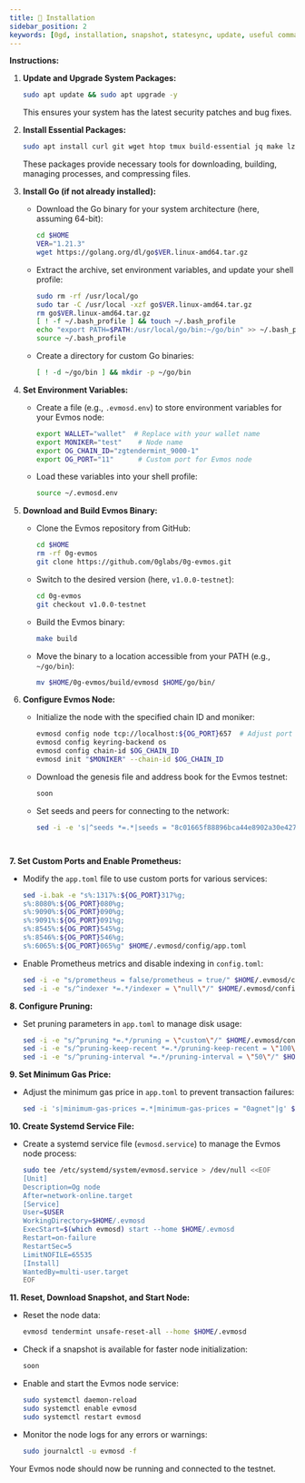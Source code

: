 ```yaml
---
title: 💾 Installation
sidebar_position: 2
keywords: [0gd, installation, snapshot, statesync, update, useful commands]
---
```


**Instructions:**

1. **Update and Upgrade System Packages:**

   ```bash
   sudo apt update && sudo apt upgrade -y
   ```

   This ensures your system has the latest security patches and bug fixes.

2. **Install Essential Packages:**

   ```bash
   sudo apt install curl git wget htop tmux build-essential jq make lz4 gcc unzip -y
   ```

   These packages provide necessary tools for downloading, building, managing processes, and compressing files.

3. **Install Go (if not already installed):**

   - Download the Go binary for your system architecture (here, assuming 64-bit):

     ```bash
     cd $HOME
     VER="1.21.3"
     wget https://golang.org/dl/go$VER.linux-amd64.tar.gz
     ```

   - Extract the archive, set environment variables, and update your shell profile:

     ```bash
     sudo rm -rf /usr/local/go
     sudo tar -C /usr/local -xzf go$VER.linux-amd64.tar.gz
     rm go$VER.linux-amd64.tar.gz
     [ ! -f ~/.bash_profile ] && touch ~/.bash_profile
     echo "export PATH=$PATH:/usr/local/go/bin:~/go/bin" >> ~/.bash_profile
     source ~/.bash_profile
     ```

   - Create a directory for custom Go binaries:

     ```bash
     [ ! -d ~/go/bin ] && mkdir -p ~/go/bin
     ```

4. **Set Environment Variables:**

   - Create a file (e.g., `.evmosd.env`) to store environment variables for your Evmos node:

     ```bash
     export WALLET="wallet"  # Replace with your wallet name
     export MONIKER="test"    # Node name
     export OG_CHAIN_ID="zgtendermint_9000-1"
     export OG_PORT="11"      # Custom port for Evmos node
     ```

   - Load these variables into your shell profile:

     ```bash
     source ~/.evmosd.env
     ```

5. **Download and Build Evmos Binary:**

   - Clone the Evmos repository from GitHub:

     ```bash
     cd $HOME
     rm -rf 0g-evmos
     git clone https://github.com/0glabs/0g-evmos.git
     ```

   - Switch to the desired version (here, `v1.0.0-testnet`):

     ```bash
     cd 0g-evmos
     git checkout v1.0.0-testnet
     ```

   - Build the Evmos binary:

     ```bash
     make build
     ```

   - Move the binary to a location accessible from your PATH (e.g., `~/go/bin`):

     ```bash
     mv $HOME/0g-evmos/build/evmosd $HOME/go/bin/
     ```

6. **Configure Evmos Node:**

   - Initialize the node with the specified chain ID and moniker:

     ```bash
     evmosd config node tcp://localhost:${OG_PORT}657  # Adjust port if needed
     evmosd config keyring-backend os
     evmosd config chain-id $OG_CHAIN_ID
     evmosd init "$MONIKER" --chain-id $OG_CHAIN_ID
     ```

   - Download the genesis file and address book for the Evmos testnet:

     ```bash
     soon
     ```

   - Set seeds and peers for connecting to the network:

     ```bash
     sed -i -e 's|^seeds *=.*|seeds = "8c01665f88896bca44e8902a30e4278bed08033f@54.241.167.190:26656,b288e8b37f4b0dbd9a03e8ce926cd9c801aacf27@54.176.175.48:26656,8e20e8e88d504e67c7a3a58c2ea31d965aa2a890@54.193.250.204:26656"|' $HOME/.evmosd/config/config.toml
   ```


**7. Set Custom Ports and Enable Prometheus:**

   - Modify the `app.toml` file to use custom ports for various services:

     ```bash
     sed -i.bak -e "s%:1317%:${OG_PORT}317%g;
     s%:8080%:${OG_PORT}080%g;
     s%:9090%:${OG_PORT}090%g;
     s%:9091%:${OG_PORT}091%g;
     s%:8545%:${OG_PORT}545%g;
     s%:8546%:${OG_PORT}546%g;
     s%:6065%:${OG_PORT}065%g" $HOME/.evmosd/config/app.toml
     ```

   - Enable Prometheus metrics and disable indexing in `config.toml`:

     ```bash
     sed -i -e "s/prometheus = false/prometheus = true/" $HOME/.evmosd/config/config.toml
     sed -i -e "s/^indexer *=.*/indexer = \"null\"/" $HOME/.evmosd/config/config.toml
     ```

**8. Configure Pruning:**

   - Set pruning parameters in `app.toml` to manage disk usage:

     ```bash
     sed -i -e "s/^pruning *=.*/pruning = \"custom\"/" $HOME/.evmosd/config/app.toml
     sed -i -e "s/^pruning-keep-recent *=.*/pruning-keep-recent = \"100\"/" $HOME/.evmosd/config/app.toml
     sed -i -e "s/^pruning-interval *=.*/pruning-interval = \"50\"/" $HOME/.evmosd/config/app.toml
     ```

**9. Set Minimum Gas Price:**

   - Adjust the minimum gas price in `app.toml` to prevent transaction failures:

     ```bash
     sed -i 's|minimum-gas-prices =.*|minimum-gas-prices = "0agnet"|g' $HOME/.evmosd/config/app.toml
     ```

**10. Create Systemd Service File:**

   - Create a systemd service file (`evmosd.service`) to manage the Evmos node process:

     ```bash
     sudo tee /etc/systemd/system/evmosd.service > /dev/null <<EOF
     [Unit]
     Description=Og node
     After=network-online.target
     [Service]
     User=$USER
     WorkingDirectory=$HOME/.evmosd
     ExecStart=$(which evmosd) start --home $HOME/.evmosd
     Restart=on-failure
     RestartSec=5
     LimitNOFILE=65535
     [Install]
     WantedBy=multi-user.target
     EOF
     ```

**11. Reset, Download Snapshot, and Start Node:**

   - Reset the node data:

     ```bash
     evmosd tendermint unsafe-reset-all --home $HOME/.evmosd
     ```

   - Check if a snapshot is available for faster node initialization:

     ```bash
     soon
     ```

   - Enable and start the Evmos node service:

     ```bash
     sudo systemctl daemon-reload
     sudo systemctl enable evmosd
     sudo systemctl restart evmosd
     ```

   - Monitor the node logs for any errors or warnings:

     ```bash
     sudo journalctl -u evmosd -f
     ```

Your Evmos node should now be running and connected to the testnet.
